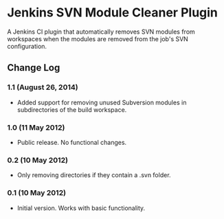 Jenkins SVN Module Cleaner Plugin
=================================

A Jenkins CI plugin that automatically removes SVN modules from workspaces when the modules are removed from the job's SVN configuration.

Change Log
----------

### 1.1 (August 26, 2014)

- Added support for removing unused Subversion modules in subdirectories of the build workspace.


### 1.0 (11 May 2012)

- Public release. No functional changes.

### 0.2 (10 May 2012)

- Only removing directories if they contain a .svn folder.

### 0.1 (10 May 2012)

- Initial version. Works with basic functionality.

